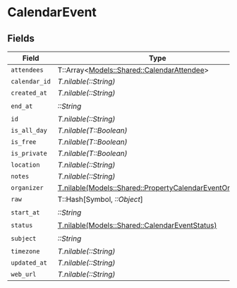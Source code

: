 # CalendarEvent


## Fields

| Field                                                                                                              | Type                                                                                                               | Required                                                                                                           | Description                                                                                                        |
| ------------------------------------------------------------------------------------------------------------------ | ------------------------------------------------------------------------------------------------------------------ | ------------------------------------------------------------------------------------------------------------------ | ------------------------------------------------------------------------------------------------------------------ |
| `attendees`                                                                                                        | T::Array<[Models::Shared::CalendarAttendee](../../models/shared/calendarattendee.md)>                              | :heavy_minus_sign:                                                                                                 | N/A                                                                                                                |
| `calendar_id`                                                                                                      | *T.nilable(::String)*                                                                                              | :heavy_minus_sign:                                                                                                 | N/A                                                                                                                |
| `created_at`                                                                                                       | *T.nilable(::String)*                                                                                              | :heavy_minus_sign:                                                                                                 | N/A                                                                                                                |
| `end_at`                                                                                                           | *::String*                                                                                                         | :heavy_check_mark:                                                                                                 | N/A                                                                                                                |
| `id`                                                                                                               | *T.nilable(::String)*                                                                                              | :heavy_minus_sign:                                                                                                 | N/A                                                                                                                |
| `is_all_day`                                                                                                       | *T.nilable(T::Boolean)*                                                                                            | :heavy_minus_sign:                                                                                                 | N/A                                                                                                                |
| `is_free`                                                                                                          | *T.nilable(T::Boolean)*                                                                                            | :heavy_minus_sign:                                                                                                 | N/A                                                                                                                |
| `is_private`                                                                                                       | *T.nilable(T::Boolean)*                                                                                            | :heavy_minus_sign:                                                                                                 | N/A                                                                                                                |
| `location`                                                                                                         | *T.nilable(::String)*                                                                                              | :heavy_minus_sign:                                                                                                 | N/A                                                                                                                |
| `notes`                                                                                                            | *T.nilable(::String)*                                                                                              | :heavy_minus_sign:                                                                                                 | N/A                                                                                                                |
| `organizer`                                                                                                        | [T.nilable(Models::Shared::PropertyCalendarEventOrganizer)](../../models/shared/propertycalendareventorganizer.md) | :heavy_minus_sign:                                                                                                 | N/A                                                                                                                |
| `raw`                                                                                                              | T::Hash[Symbol, *::Object*]                                                                                        | :heavy_minus_sign:                                                                                                 | N/A                                                                                                                |
| `start_at`                                                                                                         | *::String*                                                                                                         | :heavy_check_mark:                                                                                                 | N/A                                                                                                                |
| `status`                                                                                                           | [T.nilable(Models::Shared::CalendarEventStatus)](../../models/shared/calendareventstatus.md)                       | :heavy_minus_sign:                                                                                                 | N/A                                                                                                                |
| `subject`                                                                                                          | *::String*                                                                                                         | :heavy_check_mark:                                                                                                 | N/A                                                                                                                |
| `timezone`                                                                                                         | *T.nilable(::String)*                                                                                              | :heavy_minus_sign:                                                                                                 | N/A                                                                                                                |
| `updated_at`                                                                                                       | *T.nilable(::String)*                                                                                              | :heavy_minus_sign:                                                                                                 | N/A                                                                                                                |
| `web_url`                                                                                                          | *T.nilable(::String)*                                                                                              | :heavy_minus_sign:                                                                                                 | N/A                                                                                                                |